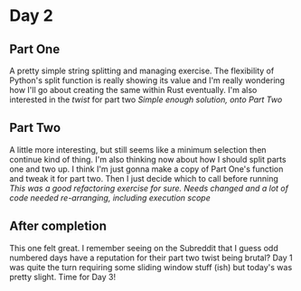 # Day 2

## Part One

A pretty simple string splitting and managing exercise. The flexibility of Python's split function is really showing its value and I'm really wondering how I'll go about creating the same within Rust eventually. I'm also interested in the _twist_ for part two
_Simple enough solution, onto Part Two_

## Part Two

A little more interesting, but still seems like a minimum selection then continue kind of thing. I'm also thinking now about how I should split parts one and two up. I think I'm just gonna make a copy of Part One's function and tweak it for part two. Then I just decide which to call before running
_This was a good refactoring exercise for sure. Needs changed and a lot of code needed re-arranging, including execution scope_

## After completion

This one felt great. I remember seeing on the Subreddit that I guess odd numbered days have a reputation for their part two twist being brutal? Day 1 was quite the turn requiring some sliding window stuff (ish) but today's was pretty slight. Time for Day 3!
